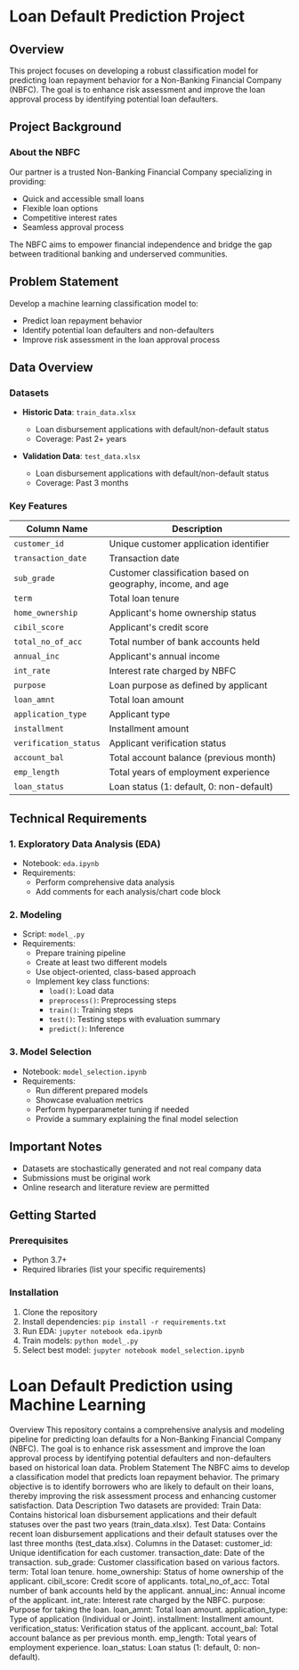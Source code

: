 
# Loan Default Prediction Project

## Overview

This project focuses on developing a robust classification model for predicting loan repayment behavior for a Non-Banking Financial Company (NBFC). The goal is to enhance risk assessment and improve the loan approval process by identifying potential loan defaulters.

## Project Background

### About the NBFC
Our partner is a trusted Non-Banking Financial Company specializing in providing:
- Quick and accessible small loans
- Flexible loan options
- Competitive interest rates
- Seamless approval process

The NBFC aims to empower financial independence and bridge the gap between traditional banking and underserved communities.

## Problem Statement

Develop a machine learning classification model to:
- Predict loan repayment behavior
- Identify potential loan defaulters and non-defaulters
- Improve risk assessment in the loan approval process

## Data Overview

### Datasets
- **Historic Data**: `train_data.xlsx`
  - Loan disbursement applications with default/non-default status
  - Coverage: Past 2+ years

- **Validation Data**: `test_data.xlsx`
  - Loan disbursement applications with default/non-default status
  - Coverage: Past 3 months

### Key Features
| Column Name | Description |
|------------|-------------|
| `customer_id` | Unique customer application identifier |
| `transaction_date` | Transaction date |
| `sub_grade` | Customer classification based on geography, income, and age |
| `term` | Total loan tenure |
| `home_ownership` | Applicant's home ownership status |
| `cibil_score` | Applicant's credit score |
| `total_no_of_acc` | Total number of bank accounts held |
| `annual_inc` | Applicant's annual income |
| `int_rate` | Interest rate charged by NBFC |
| `purpose` | Loan purpose as defined by applicant |
| `loan_amnt` | Total loan amount |
| `application_type` | Applicant type |
| `installment` | Installment amount |
| `verification_status` | Applicant verification status |
| `account_bal` | Total account balance (previous month) |
| `emp_length` | Total years of employment experience |
| `loan_status` | Loan status (1: default, 0: non-default) |

## Technical Requirements

### 1. Exploratory Data Analysis (EDA)
- Notebook: `eda.ipynb`
- Requirements:
  - Perform comprehensive data analysis
  - Add comments for each analysis/chart code block

### 2. Modeling
- Script: `model_.py`
- Requirements:
  - Prepare training pipeline
  - Create at least two different models
  - Use object-oriented, class-based approach
  - Implement key class functions:
    - `load()`: Load data
    - `preprocess()`: Preprocessing steps
    - `train()`: Training steps
    - `test()`: Testing steps with evaluation summary
    - `predict()`: Inference

### 3. Model Selection
- Notebook: `model_selection.ipynb`
- Requirements:
  - Run different prepared models
  - Showcase evaluation metrics
  - Perform hyperparameter tuning if needed
  - Provide a summary explaining the final model selection

## Important Notes
- Datasets are stochastically generated and not real company data
- Submissions must be original work
- Online research and literature review are permitted

## Getting Started

### Prerequisites
- Python 3.7+
- Required libraries (list your specific requirements)

### Installation
1. Clone the repository
2. Install dependencies: `pip install -r requirements.txt`
3. Run EDA: `jupyter notebook eda.ipynb`
4. Train models: `python model_.py`
5. Select best model: `jupyter notebook model_selection.ipynb`

# Loan Default Prediction using Machine Learning
Overview
This repository contains a comprehensive analysis and modeling pipeline for predicting loan defaults for a Non-Banking Financial Company (NBFC). The goal is to enhance risk assessment and improve the loan approval process by identifying potential defaulters and non-defaulters based on historical loan data.
Problem Statement
The NBFC aims to develop a classification model that predicts loan repayment behavior. The primary objective is to identify borrowers who are likely to default on their loans, thereby improving the risk assessment process and enhancing customer satisfaction.
Data Description
Two datasets are provided:
Train Data: Contains historical loan disbursement applications and their default statuses over the past two years (train_data.xlsx).
Test Data: Contains recent loan disbursement applications and their default statuses over the last three months (test_data.xlsx).
Columns in the Dataset:
customer_id: Unique identification for each customer.
transaction_date: Date of the transaction.
sub_grade: Customer classification based on various factors.
term: Total loan tenure.
home_ownership: Status of home ownership of the applicant.
cibil_score: Credit score of applicants.
total_no_of_acc: Total number of bank accounts held by the applicant.
annual_inc: Annual income of the applicant.
int_rate: Interest rate charged by the NBFC.
purpose: Purpose for taking the loan.
loan_amnt: Total loan amount.
application_type: Type of application (Individual or Joint).
installment: Installment amount.
verification_status: Verification status of the applicant.
account_bal: Total account balance as per previous month.
emp_length: Total years of employment experience.
loan_status: Loan status (1: default, 0: non-default).

